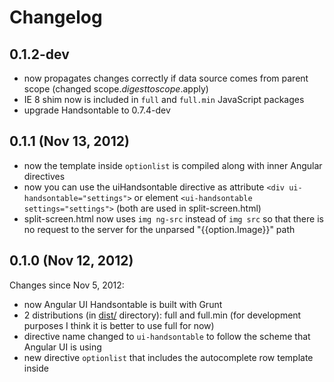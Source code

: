 # Changelog

## 0.1.2-dev

- now propagates changes correctly if data source comes from parent scope (changed scope.$digest to scope.$apply)
- IE 8 shim now is included in `full` and `full.min` JavaScript packages
- upgrade Handsontable to 0.7.4-dev

## 0.1.1 (Nov 13, 2012)

- now the template inside `optionlist` is compiled along with inner Angular directives
- now you can use the uiHandsontable directive as attribute `<div ui-handsontable="settings">` or element `<ui-handsontable settings="settings">` (both are used in split-screen.html)
- split-screen.html now uses `img ng-src` instead of `img src` so that there is no request to the server for the unparsed "{{option.Image}}" path

## 0.1.0 (Nov 12, 2012)

Changes since Nov 5, 2012:

- now Angular UI Handsontable is built with Grunt
- 2 distributions (in [dist/](https://github.com/warpech/angular-ui-handsontable/tree/master/dist) directory): full and full.min (for development purposes I think it is better to use full for now)
- directive name changed to `ui-handsontable` to follow the scheme that Angular UI is using
- new directive `optionlist` that includes the autocomplete row template inside